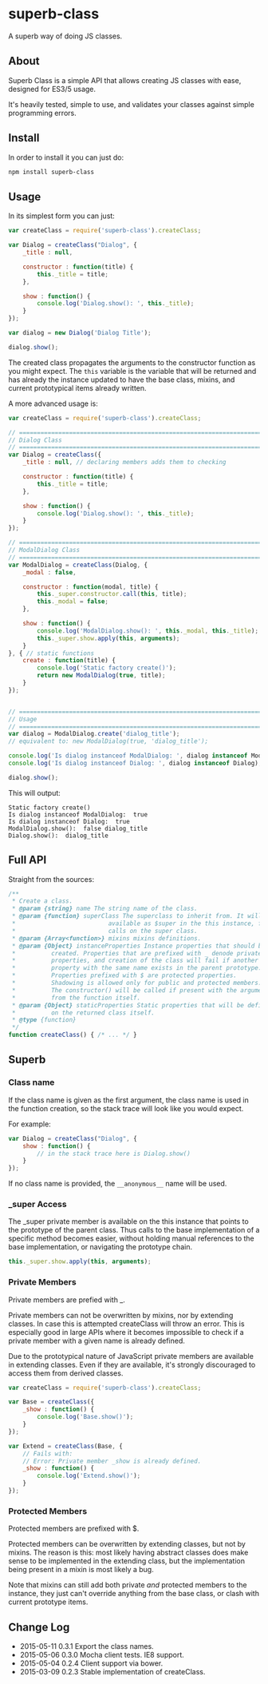 # superb-class
A superb way of doing JS classes.

## About
Superb Class is a simple API that allows creating JS classes with ease,
designed for ES3/5 usage.

It's heavily tested, simple to use, and validates your
classes against simple programming errors.

## Install

In order to install it you can just do:

```sh
npm install superb-class
```

## Usage

In its simplest form you can just:
```javascript
var createClass = require('superb-class').createClass;

var Dialog = createClass("Dialog", {
    _title : null,

    constructor : function(title) {
        this._title = title;
    },

    show : function() {
        console.log('Dialog.show(): ', this._title);
    }
});

var dialog = new Dialog('Dialog Title');

dialog.show();
```

The created class propagates the arguments to the constructor function
as you might expect. The `this` variable is the variable that will be
returned and has already the instance updated to have the base class,
mixins, and current prototypical items already written.


A more advanced usage is:


```javascript
var createClass = require('superb-class').createClass;

// ==========================================================================
// Dialog Class
// ==========================================================================
var Dialog = createClass({
    _title : null, // declaring members adds them to checking

    constructor : function(title) {
        this._title = title;
    },

    show : function() {
        console.log('Dialog.show(): ', this._title);
    }
});

// ==========================================================================
// ModalDialog Class
// ==========================================================================
var ModalDialog = createClass(Dialog, {
    _modal : false,

    constructor : function(modal, title) {
        this._super.constructor.call(this, title);
        this._modal = false;
    },

    show : function() {
        console.log('ModalDialog.show(): ', this._modal, this._title);
        this._super.show.apply(this, arguments);
    }
}, { // static functions
    create : function(title) {
        console.log('Static factory create()');
        return new ModalDialog(true, title);
    }
});


// ==========================================================================
// Usage
// ==========================================================================
var dialog = ModalDialog.create('dialog_title');
// equivalent to: new ModalDialog(true, 'dialog_title');

console.log('Is dialog instanceof ModalDialog: ', dialog instanceof ModalDialog);
console.log('Is dialog instanceof Dialog: ', dialog instanceof Dialog);

dialog.show();
```

This will output:

```text
Static factory create()
Is dialog instanceof ModalDialog:  true
Is dialog instanceof Dialog:  true
ModalDialog.show():  false dialog_title
Dialog.show():  dialog_title
```

## Full API

Straight from the sources:

```javascript
/**
 * Create a class.
 * @param {string} name The string name of the class.
 * @param {function} superClass The superclass to inherit from. It will be
 *                          available as $super in the this instance, for
 *                          calls on the super class.
 * @param {Array<function>} mixins mixins definitions.
 * @param {Object} instanceProperties Instance properties that should be
 *          created. Properties that are prefixed with _ denode private
 *          properties, and creation of the class will fail if another
 *          property with the same name exists in the parent prototype.
 *          Properties prefixed with $ are protected properties.
 *          Shadowing is allowed only for public and protected members.
 *          The constructor() will be called if present with the arguments
 *          from the function itself.
 * @param {Object} staticProperties Static properties that will be defined
 *          on the returned class itself.
 * @type {function}
 */
function createClass() { /* ... */ }
```

## Superb

### Class name

If the class name is given as the first argument, the class name is used in
the function creation, so the stack trace will look like you would expect.

For example:

```javascript
var Dialog = createClass("Dialog", {
    show : function() {
        // in the stack trace here is Dialog.show()
    }
});
```

If no class name is provided, the `__anonymous__` name will be used.

### \_super Access

The \_super private member is available on the this instance that points to
the prototype of the parent class. Thus calls to the base implementation
of a specific method becomes easier, without holding manual references to
the base implementation, or navigating the prototype chain.

```javascript
this._super.show.apply(this, arguments);
```

### Private Members

Private members are prefied with \_.

Private members can not be overwritten by mixins, nor by extending classes.
In case this is attempted createClass will throw an error. This is especially
good in large APIs where it becomes impossible to check if a private member
with a given name is already defined.


Due to the prototypical nature of JavaScript
private members are available in extending classes. Even if they are available,
it's strongly discouraged to access them from derived classes.

```javascript
var createClass = require('superb-class').createClass;

var Base = createClass({
    _show : function() {
        console.log('Base.show()');
    }
});

var Extend = createClass(Base, {
    // Fails with:
    // Error: Private member _show is already defined.
    _show : function() {
        console.log('Extend.show()');
    }
});
```

### Protected Members

Protected members are prefixed with $.


Protected members can be overwritten by extending classes, but not by mixins.
The reason is this: most likely having abstract classes does make sense to be implemented
in the extending class, but the implementation being present in a mixin is most likely
a bug.


Note that mixins can still add both private _and_ protected members to the instance,
they just can't override anything from the base class, or clash with
current prototype items.

## Change Log

* 2015-05-11 0.3.1 Export the class names.
* 2015-05-06 0.3.0 Mocha client tests. IE8 support.
* 2015-05-04 0.2.4 Client support via bower.
* 2015-03-09 0.2.3 Stable implementation of createClass.

